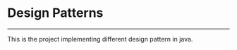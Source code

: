<h1>Design Patterns</h1>
<hr/>
This is the project implementing different design 
pattern in java.
<br/>
